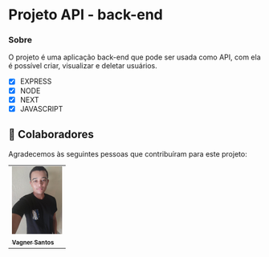 # Projeto API - back-end

### Sobre

O projeto é uma aplicação back-end que pode ser usada como API, com ela é possível criar, visualizar e deletar usuários.

- [x] EXPRESS
- [x] NODE
- [x] NEXT
- [x] JAVASCRIPT

## 🤝 Colaboradores

Agradecemos às seguintes pessoas que contribuíram para este projeto:

<table>
  <tr>
    <td aling="center">
      <a href="#">
        <img src="./img/vagner.jpg" width="100px;" alt="Foto do Vagner"/><br>
        <sub>
          <b>Vagner Santos</b>
        </sub>
      </a>
    </td>
  </tr>
</table>
